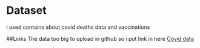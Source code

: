 # Dataset
i used contains about covid deaths data and vaccinations

##Links
The data too big to upload in github so i put link in here
[Covid data](https://ourworldindata.org/covid-deaths)
